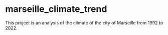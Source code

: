 # marseille_climate_trend
This project is an analysis of the climate of the city of Marseille from 1992 to 2022.

